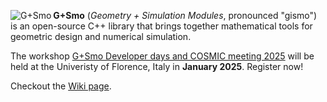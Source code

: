 [<img align="left" src="https://people.ricam.oeaw.ac.at/gismo/wiki/public/Gallery/g_plus_s_3d_256.png" title="G+Smo">](https://github.com/gismo/gismo/wiki/Gallery)
**G+Smo** (*Geometry + Simulation Modules*, pronounced "gismo") is an
open-source C++ library that brings together mathematical tools for
geometric design and numerical simulation.

The workshop [G+Smo Developer days and COSMIC meeting 2025](https://github.com/gismo/gismo/wiki/GiSmo-Developer-days-and-COSMIC-meeting-2025) will be held at the Univeristy of Florence, Italy in **January 2025**. Register now!

Checkout the [Wiki page](https://github.com/gismo/gismo/wiki).

